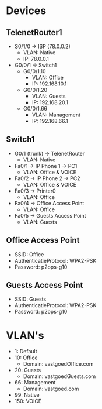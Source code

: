 # Devices 
## TelenetRouter1
- S0/1/0 -> ISP (78.0.0.2)
  - VLAN: Native
  - IP: 78.0.0.1
- G0/0/1 -> Switch1
  - G0/0/1.10
    - VLAN: Office
    - IP: 192.168.10.1
  - G0/0/1.20
      - VLAN: Guests
      - IP: 192.168.20.1
  - G0/0/1.66
      - VLAN: Management
      - IP: 192.168.66.1

## Switch1
- G0/1 (trunk) -> TelenetRouter
  - VLAN: Native
- Fa0/1 -> IP Phone 1 -> PC1
  - VLAN:  Office & VOICE
- Fa0/2 -> IP Phone 2 -> PC2
  - VLAN: Office & VOICE
- Fa0/3 -> Printer0
  - VLAN: Office
- Fa0/4 -> Office Access Point
  - VLAN: Office
- Fa0/5 -> Guests Access Point
  - VLAN: Guests

## Office Access Point
- SSID: Office
- AuthenticatieProtocol: WPA2-PSK 
- Password: p2ops-g10

## Guests Access Point
- SSID: Guests
- AuthenticatieProtocol: WPA2-PSK 
- Password: p2ops-g10

# VLAN's
- 1: Default
- 10: Office
  - Domain: vastgoedOffice.com
- 20: Guests
  - Domain: vastgoedGuests.com
- 66: Management
  - Domain: vastgoed.com
- 99: Native
- 150: VOICE
